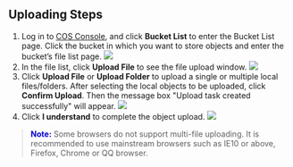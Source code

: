## Uploading Steps

1. Log in to [COS Console](https://intl.cloud.tencent.com/login), and click **Bucket List** to enter the Bucket List page. Click the bucket in which you want to store objects and enter the bucket’s file list page.
   ![](https://main.qcloudimg.com/raw/5aae69b813b5bf3f267895a5dccb6941.png)
2. In the file list, click **Upload File** to see the file upload window.
   ![](https://main.qcloudimg.com/raw/690addc46724072d98cf64b577221eec.png)
3. Click **Upload File** or **Upload Folder** to upload a single or multiple local files/folders. After selecting the local objects to be uploaded, click **Confirm Upload**. Then the message box "Upload task created successfully" will appear.
   ![](https://main.qcloudimg.com/raw/bb2a87c697a9423fb9aee4f16b63cc04.png)
4. Click **I understand** to complete the object upload.
   ![](https://main.qcloudimg.com/raw/0475fa629efc4e5a0b72f418c4a0fa70.png)

> <font color="#0000cc">**Note:**</font>
> Some browsers do not support multi-file uploading. It is recommended to use mainstream browsers such as IE10 or above, Firefox, Chrome or QQ browser.

